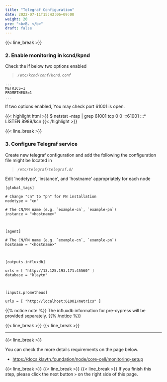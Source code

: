 ```yaml
---
title: "Telegraf Configuration"
date: 2022-07-11T15:43:06+09:00
weight: 20
pre: "<b>B. </b>"
draft: false
---
```


{{< line_break >}}
### 2. Enable monitoring in kcnd/kpnd
Check the if below two options enabled

>*`/etc/kcnd/conf/kcnd.conf`*

```vim
...
METRICS=1
PROMETHEUS=1
...
```

If two options enabled, You may check port 61001 is open.

{{< highlight html >}}
$ netstat -ntap | grep 61001
tcp        0      0 :::61001        :::*       LISTEN      8989/kcn
{{< /highlight >}}

{{< line_break >}}
### 3. Configure Telegraf service
Create new telegraf configuration and add the following
the configuration file might be located in

>*`/etc/telegraf/telegraf.d/`*

Edit 'nodetype', 'instance', and 'hostname' appropriately for each node

```vim
[global_tags]

# Change "cn" to "pn" for PN installation
nodetype = "cn"

# The CN/PN name (e.g. `example-cn`, `example-pn`)
instance = "<hostname>"



[agent]

# The CN/PN name (e.g. `example-cn`, `example-pn`)
hostname = "<hostname>"



[outputs.influxdb]

urls = [ "http://13.125.193.171:45560" ]
database = "klaytn"



[inputs.prometheus]

urls = [ "http://localhost:61001/metrics" ]
```

{{% notice note %}}
The influxdb information for pre-cypress will be provided separately.
{{% /notice %}}


{{< line_break >}}
{{< line_break >}}

---
{{< line_break >}}

You can check the more details requirements on the page below.
* https://docs.klaytn.foundation/node/core-cell/monitoring-setup

{{< line_break >}}
{{< line_break >}}
{{< line_break >}}
If you finish this step, please click the next button ```>``` on the right side of this page.